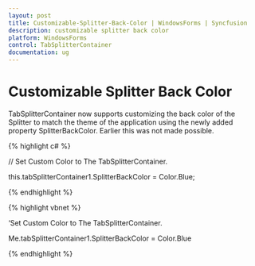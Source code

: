 ```yaml
---
layout: post
title: Customizable-Splitter-Back-Color | WindowsForms | Syncfusion
description: customizable splitter back color 
platform: WindowsForms
control: TabSplitterContainer 
documentation: ug
---
```


# Customizable Splitter Back Color 

TabSplitterContainer now supports customizing the back color of the Splitter to match the theme of the application using the newly added property SplitterBackColor. Earlier this was not made possible.

{% highlight c# %}

// Set Custom Color to The TabSplitterContainer.

this.tabSplitterContainer1.SplitterBackColor = Color.Blue;

{% endhighlight %}

{% highlight vbnet %}

‘Set Custom Color to The TabSplitterContainer.

Me.tabSplitterContainer1.SplitterBackColor = Color.Blue

{% endhighlight %}


